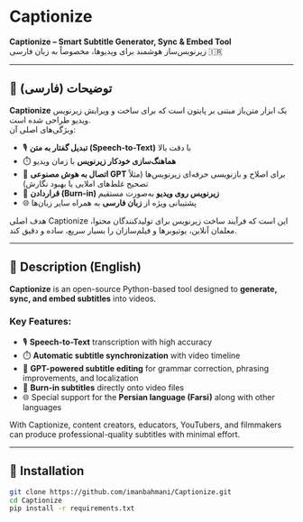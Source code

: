 # Captionize

**Captionize – Smart Subtitle Generator, Sync & Embed Tool**  
زیرنویس‌ساز هوشمند برای ویدیوها، مخصوصاً به زبان فارسی 🇮🇷

---

## 📌 توضیحات (فارسی)

**Captionize** یک ابزار متن‌باز مبتنی بر پایتون است که برای ساخت و ویرایش زیرنویس ویدیو طراحی شده است.  
ویژگی‌های اصلی آن:

- 🎙️ **تبدیل گفتار به متن (Speech-to-Text)** با دقت بالا  
- ⏱️ **هماهنگ‌سازی خودکار زیرنویس** با زمان ویدیو  
- 📝 **اتصال به هوش مصنوعی GPT** برای اصلاح و بازنویسی حرفه‌ای زیرنویس‌ها (مثلاً تصحیح غلط‌های املایی یا بهبود نگارش)  
- 🎥 **قراردادن (Burn-in) زیرنویس روی ویدیو** به‌صورت مستقیم  
- 🌐 پشتیبانی ویژه از **زبان فارسی** به همراه سایر زبان‌ها  

هدف اصلی Captionize این است که فرآیند ساخت زیرنویس برای تولیدکنندگان محتوا، معلمان آنلاین، یوتیوبرها و فیلم‌سازان را بسیار سریع، ساده و دقیق کند.

---

## 📌 Description (English)

**Captionize** is an open-source Python-based tool designed to **generate, sync, and embed subtitles** into videos.  

### Key Features:
- 🎙️ **Speech-to-Text** transcription with high accuracy  
- ⏱️ **Automatic subtitle synchronization** with video timeline  
- 📝 **GPT-powered subtitle editing** for grammar correction, phrasing improvements, and localization  
- 🎥 **Burn-in subtitles** directly onto video files  
- 🌐 Special support for the **Persian language (Farsi)** along with other languages  

With Captionize, content creators, educators, YouTubers, and filmmakers can produce professional-quality subtitles with minimal effort.

---

## 🚀 Installation

```bash
git clone https://github.com/imanbahmani/Captionize.git
cd Captionize
pip install -r requirements.txt

